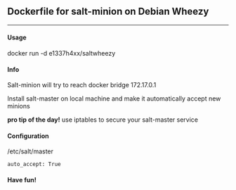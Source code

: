 ## Dockerfile for salt-minion on Debian Wheezy
* * * 

#### Usage
docker run -d e1337h4xx/saltwheezy

#### Info
Salt-minion will try to reach docker bridge 172.17.0.1

Install salt-master on local machine and make it automatically accept new minions

**pro tip of the day!**
use iptables to secure your salt-master service

#### Configuration
/etc/salt/master

`auto_accept: True`


#### Have fun!
